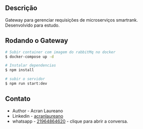 ## Descrição

Gateway para gerenciar requisições de microserviços smartrank. Desenvolvido para estudo.

## Rodando o Gateway

```bash
# Subir container com imagem do rabbitMq no docker
$ docker-compose up -d

# Instalar dependencias
$ npm install

# subir o servidor
$ npm run start:dev
```

## Contato

- Author - Acran Laureano
- Linkedin - [acranlaureano](https://www.linkedin.com/in/acranlaureano/)
- whatsapp - [21964864620](https://wa.me/5521964864620) - clique para abrir a conversa.
